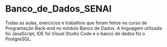 # Banco_de_Dados_SENAI
Todas as aulas, exercícios e trabalhos que foram feitos no curso de Programação Back-end no módulo Banco de Dados. A linguagem utilizada foi JavaScript, IDE foi Visual Studio Code e o banco de dados foi o PostgreSQL.
